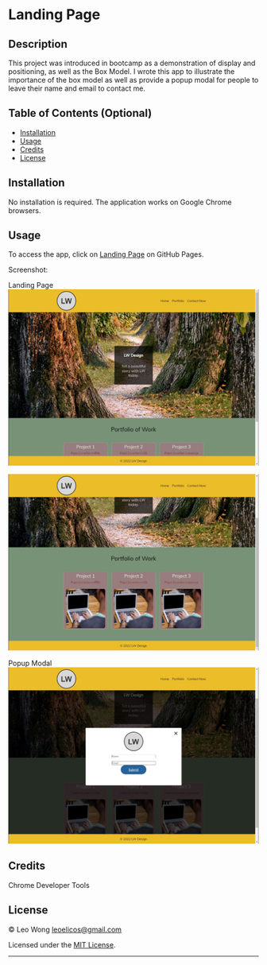 # Landing Page

## Description

This project was introduced in bootcamp as a demonstration of display and positioning, as well as the Box Model. I wrote this app to illustrate the importance of the box model as well as provide a popup modal for people to leave their name and email to contact me.

## Table of Contents (Optional)

-  [Installation](#installation)
-  [Usage](#usage)
-  [Credits](#credits)
-  [License](#license)

## Installation

No installation is required. The application works on Google Chrome browsers.

## Usage

To access the app, click on [Landing Page](https://leoelicos.github.io/bcs-01-landing-page/) on GitHub Pages.

Screenshot:

Landing Page
![Images](./assets/images/landing-page.jpg)

![Images](./assets/images/landing-page-2.jpg)

Popup Modal
![Images](./assets/images/landing-page-popup-modal.jpg)

## Credits

Chrome Developer Tools

## License

&copy; Leo Wong <leoelicos@gmail.com>

Licensed under the [MIT License](./LICENSE.txt).

---
